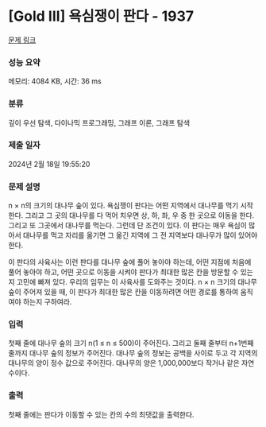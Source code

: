 # [Gold III] 욕심쟁이 판다 - 1937 

[문제 링크](https://www.acmicpc.net/problem/1937) 

### 성능 요약

메모리: 4084 KB, 시간: 36 ms

### 분류

깊이 우선 탐색, 다이나믹 프로그래밍, 그래프 이론, 그래프 탐색

### 제출 일자

2024년 2월 18일 19:55:20

### 문제 설명

<p>n × n의 크기의 대나무 숲이 있다. 욕심쟁이 판다는 어떤 지역에서 대나무를 먹기 시작한다. 그리고 그 곳의 대나무를 다 먹어 치우면 상, 하, 좌, 우 중 한 곳으로 이동을 한다. 그리고 또 그곳에서 대나무를 먹는다. 그런데 단 조건이 있다. 이 판다는 매우 욕심이 많아서 대나무를 먹고 자리를 옮기면 그 옮긴 지역에 그 전 지역보다 대나무가 많이 있어야 한다.</p>

<p>이 판다의 사육사는 이런 판다를 대나무 숲에 풀어 놓아야 하는데, 어떤 지점에 처음에 풀어 놓아야 하고, 어떤 곳으로 이동을 시켜야 판다가 최대한 많은 칸을 방문할 수 있는지 고민에 빠져 있다. 우리의 임무는 이 사육사를 도와주는 것이다. n × n 크기의 대나무 숲이 주어져 있을 때, 이 판다가 최대한 많은 칸을 이동하려면 어떤 경로를 통하여 움직여야 하는지 구하여라.</p>

### 입력 

 <p>첫째 줄에 대나무 숲의 크기 n(1 ≤ n ≤ 500)이 주어진다. 그리고 둘째 줄부터 n+1번째 줄까지 대나무 숲의 정보가 주어진다. 대나무 숲의 정보는 공백을 사이로 두고 각 지역의 대나무의 양이 정수 값으로 주어진다. 대나무의 양은 1,000,000보다 작거나 같은 자연수이다.</p>

### 출력 

 <p>첫째 줄에는 판다가 이동할 수 있는 칸의 수의 최댓값을 출력한다.</p>

